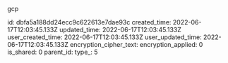 gcp

id: dbfa5a188dd24ecc9c622613e7dae93c
created_time: 2022-06-17T12:03:45.133Z
updated_time: 2022-06-17T12:03:45.133Z
user_created_time: 2022-06-17T12:03:45.133Z
user_updated_time: 2022-06-17T12:03:45.133Z
encryption_cipher_text: 
encryption_applied: 0
is_shared: 0
parent_id: 
type_: 5